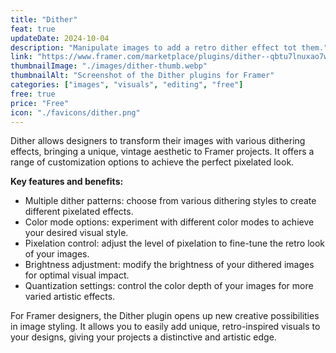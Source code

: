 ```yaml
---
title: "Dither"
feat: true
updateDate: 2024-10-04
description: "Manipulate images to add a retro dither effect tot them."
link: "https://www.framer.com/marketplace/plugins/dither--qbtu7lnuxao7w5188cblpk32c/?via=julesvcode"
thumbnailImage: "./images/dither-thumb.webp"
thumbnailAlt: "Screenshot of the Dither plugins for Framer"
categories: ["images", "visuals", "editing", "free"]
free: true
price: "Free"
icon: "./favicons/dither.png"
---
```


Dither allows designers to transform their images with various dithering effects, bringing a unique, vintage aesthetic to Framer projects. It offers a range of customization options to achieve the perfect pixelated look.

<b>Key features and benefits:</b>

- Multiple dither patterns: choose from various dithering styles to create different pixelated effects.
- Color mode options: experiment with different color modes to achieve your desired visual style.
- Pixelation control: adjust the level of pixelation to fine-tune the retro look of your images.
- Brightness adjustment: modify the brightness of your dithered images for optimal visual impact.
- Quantization settings: control the color depth of your images for more varied artistic effects.

For Framer designers, the Dither plugin opens up new creative possibilities in image styling. It allows you to easily add unique, retro-inspired visuals to your designs, giving your projects a distinctive and artistic edge.
